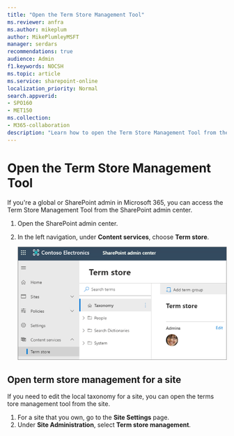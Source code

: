```yaml
---
title: "Open the Term Store Management Tool"
ms.reviewer: anfra
ms.author: mikeplum
author: MikePlumleyMSFT
manager: serdars
recommendations: true
audience: Admin
f1.keywords: NOCSH
ms.topic: article
ms.service: sharepoint-online
localization_priority: Normal
search.appverid:
- SPO160
- MET150
ms.collection:  
- M365-collaboration
description: "Learn how to open the Term Store Management Tool from the Site Settings page or the SharePoint admin center."
---
```


# Open the Term Store Management Tool

If you're a global or SharePoint admin in Microsoft 365, you can access the Term Store Management Tool from the SharePoint admin center.


1. Open the SharePoint admin center.
2. In the left navigation, under **Content services**, choose **Term store**.

    ![Screenshot of the Term Store Management Tool](media/term-store-management-tool.png)

## Open term store management for a site

If you need to edit the local taxonomy for a site, you can open the terms tore management tool from the site.
  
1. For a site that you own, go to the **Site Settings** page.
2. Under **Site Administration**, select **Term store management**.
